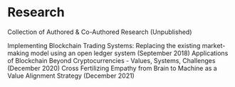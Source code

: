 # Research
Collection of Authored &amp; Co-Authored Research (Unpublished)

Implementing Blockchain Trading Systems: Replacing the existing market-making model using an open ledger system (September 2018)
Applications of Blockchain Beyond Cryptocurrencies - Values, Systems, Challenges (December 2020)
Cross Fertilizing Empathy from Brain to Machine as a Value Alignment Strategy (December 2021)
